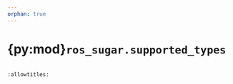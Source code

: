 ```yaml
---
orphan: true
---
```


# {py:mod}`ros_sugar.supported_types`

```{py:module} ros_sugar.supported_types
```

```{autodoc2-docstring} ros_sugar.supported_types
:allowtitles:
```
